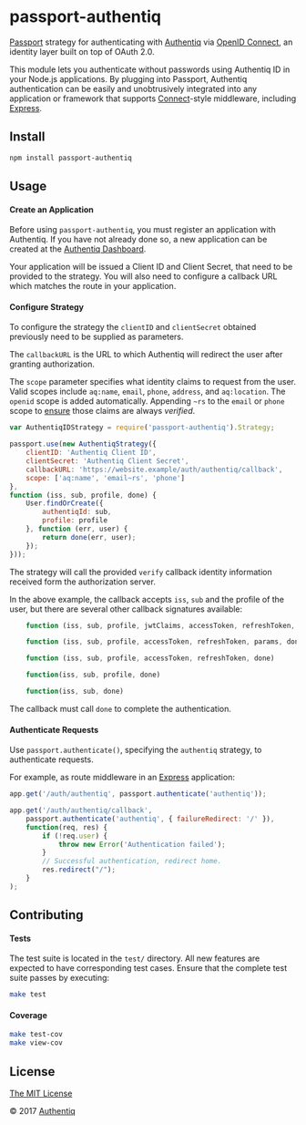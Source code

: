# passport-authentiq

[Passport](http://passportjs.org/) strategy for authenticating with [Authentiq](https://www.authentiq.com/) via [OpenID Connect](http://openid.net/connect/), an identity layer built on top of OAuth 2.0. 

This module lets you authenticate without passwords using Authentiq ID in your Node.js applications. By plugging into Passport, Authentiq  authentication can be easily and unobtrusively integrated into any application or framework that supports [Connect](http://www.senchalabs.org/connect/)-style middleware, including [Express](http://expressjs.com/).

## Install

```bash
npm install passport-authentiq
```

## Usage

#### Create an Application

Before using `passport-authentiq`, you must register an application with Authentiq. If you have not already done so, a new application can be created at the [Authentiq Dashboard](https://dashboard.authentiq.com/).

Your application will be issued a Client ID and Client Secret, that need to be provided to the strategy. You will also need to configure a callback URL which matches the route in your application.

#### Configure Strategy

To configure the strategy the `clientID` and `clientSecret` obtained previously need to be supplied as parameters.

The `callbackURL` is the URL to which Authentiq will redirect the user after granting authorization.

The `scope` parameter specifies what identity claims to request from the user. Valid scopes include `aq:name`, `email`, `phone`, `address`, and `aq:location`. The `openid` scope is added automatically. Appending `~rs` to the `email` or `phone` scope to [ensure](https://developers.authentiq.com/#identity-claims) those claims are always _verified_.

```javascript
var AuthentiqIDStrategy = require('passport-authentiq').Strategy;

passport.use(new AuthentiqStrategy({
    clientID: 'Authentiq Client ID',
    clientSecret: 'Authentiq Client Secret',
    callbackURL: 'https://website.example/auth/authentiq/callback',
    scope: ['aq:name', 'email~rs', 'phone']
},
function (iss, sub, profile, done) {
    User.findOrCreate({
        authentiqId: sub,
        profile: profile
    }, function (err, user) {
        return done(err, user);
    });
}));
```

The strategy will call the provided `verify` callback identity information received form the authorization server.

In the above example, the callback accepts `iss`, `sub` and the profile of the user, but there are several other callback signatures available:

```javascript
    function (iss, sub, profile, jwtClaims, accessToken, refreshToken, params, done)

    function (iss, sub, profile, accessToken, refreshToken, params, done)

    function (iss, sub, profile, accessToken, refreshToken, done)

    function(iss, sub, profile, done)

    function(iss, sub, done)
```

The callback must call `done` to complete the authentication.

#### Authenticate Requests

Use `passport.authenticate()`, specifying the `authentiq` strategy, to
authenticate requests.

For example, as route middleware in an [Express](http://expressjs.com/)
application:

```javascript
app.get('/auth/authentiq', passport.authenticate('authentiq'));

app.get('/auth/authentiq/callback',
    passport.authenticate('authentiq', { failureRedirect: '/' }),
    function(req, res) {
        if (!req.user) {
            throw new Error('Authentication failed');
        }
        // Successful authentication, redirect home.
        res.redirect("/");
    }
);
```

## Contributing

#### Tests

The test suite is located in the `test/` directory.  All new features are expected to have corresponding test cases.  Ensure that the complete test suite passes by executing:

```bash
make test
```

#### Coverage


```bash
make test-cov
make view-cov
```

## License

[The MIT License](http://opensource.org/licenses/MIT)

© 2017 [Authentiq](https://www.authentiq.com/)
